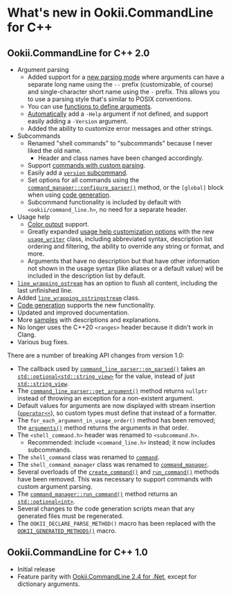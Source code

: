 # What's new in Ookii.CommandLine for C++

## Ookii.CommandLine for C++ 2.0

- Argument parsing
  - Added support for a [new parsing mode](Arguments.md#longshort-mode) where arguments can have a
    separate long name using the `--` prefix (customizable, of course) and single-character short
    name using the `-` prefix. This allows you to use a parsing style that's similar to POSIX
    conventions.
  - You can use [functions to define arguments](DefiningArguments.md#action-arguments).
  - [Automatically](DefiningArguments.md#automatic-arguments) add a `-Help` argument if not defined,
    and support easily adding a `-Version` argument.
  - Added the ability to customize error messages and other strings.
- Subcommands
  - Renamed "shell commands" to "subcommands" because I never liked the old name.
    - Header and class names have been changed accordingly.
  - Support [commands with custom parsing](Subcommands.md#custom-parsing).
  - Easily add a [`version` subcommand](Subcommands.md#automatic-commands).
  - Set options for all commands using the [`command_manager::configure_parser()`][] method, or the
    `[global]` block when using [code generation](Scripts.md).
  - Subcommand functionality is included by default with `<ookii/command_line.h>`, no need for a
    separate header.
- Usage help
  - [Color output](UsageHelp.md#color-output) support.
  - Greatly expanded [usage help customization options](UsageHelp.md#customizing-the-usage-help)
    with the new [`usage_writer`][] class, including abbreviated syntax, description
    list ordering and filtering, the ability to override any string or format, and more.
  - Arguments that have no description but that have other information not shown in the usage syntax
    (like aliases or a default value) will be included in the description list by default.
- [`line_wrapping_ostream`][] has an option to flush all content, including the last unfinished line.
- Added [`line_wrapping_ostringstream`][] class.
- [Code generation](Scripts.md) supports the new functionality.
- Updated and improved documentation.
- More [samples](../samples) with descriptions and explanations.
- No longer uses the C++20 `<ranges>` header because it didn't work in Clang.
- Various bug fixes.

There are a number of breaking API changes from version 1.0:

- The callback used by [`command_line_parser::on_parsed()`][] takes an [`std::optional<std::string_view>`][]
  for the value, instead of just [`std::string_view`][].
- The [`command_line_parser::get_argument()`][command_line_parser::get_argument()_0] method returns `nullptr` instead of throwing an
  exception for a non-existent argument.
- Default values for arguments are now displayed with stream insertion ([`operator<<`][]), so custom
  types must define that instead of a formatter.
- The `for_each_argument_in_usage_order()` method has been removed; the [`arguments()`][] method returns
  the arguments in that order.
- The `<shell_command.h>` header was renamed to `<subcommand.h>`.
  - Recommended: include `<command_line.h>` instead; it now includes subcommands.
- The `shell_command` class was renamed to [`command`][].
- The `shell_command_manager` class was renamed to [`command_manager`][].
- Several overloads of the [`create_command()`][create_command()_0] and [`run_command()`][run_command()_2] methods have been removed. This
  was necessary to support commands with custom argument parsing.
- The [`command_manager::run_command()`][command_manager::run_command()_1] method returns an [`std::optional<int>`][].
- Several changes to the code generation scripts mean that any generated files must be regenerated.
- The `OOKII_DECLARE_PARSE_METHOD()` macro has been replaced with the [`OOKII_GENERATED_METHODS()`][]
  macro.

## Ookii.CommandLine for C++ 1.0

- Initial release
- Feature parity with [Ookii.CommandLine 2.4 for .Net](https://github.com/SvenGroot/Ookii.CommandLine),
  except for dictionary arguments.

[`arguments()`]: https://www.ookii.org/docs/commandline-cpp-2.0/classookii_1_1basic__command__line__parser.html#ab29d6b51c259b4c868f52501614c76ad
[`command_line_parser::on_parsed()`]: https://www.ookii.org/docs/commandline-cpp-2.0/classookii_1_1basic__command__line__parser.html#a57537539ada20410b66a2c61d9325db3
[`command_manager::configure_parser()`]: https://www.ookii.org/docs/commandline-cpp-2.0/classookii_1_1basic__command__manager.html#a1a68ed8729ad0dfa2300a2a74691a0c6
[`command_manager`]: https://www.ookii.org/docs/commandline-cpp-2.0/classookii_1_1basic__command__manager.html
[`command`]: https://www.ookii.org/docs/commandline-cpp-2.0/classookii_1_1basic__command.html
[`line_wrapping_ostream`]: https://www.ookii.org/docs/commandline-cpp-2.0/classookii_1_1basic__line__wrapping__ostream.html
[`line_wrapping_ostringstream`]: https://www.ookii.org/docs/commandline-cpp-2.0/classookii_1_1basic__line__wrapping__ostringstream.html
[`OOKII_GENERATED_METHODS()`]: https://www.ookii.org/docs/commandline-cpp-2.0/command__line__generated_8h.html#a53b626c1994f1addfd297da8072c76f4
[`operator<<`]: https://en.cppreference.com/w/cpp/io/basic_ostream/operator_ltlt2
[`std::optional<int>`]: https://en.cppreference.com/w/cpp/utility/optional
[`std::optional<std::string_view>`]: https://en.cppreference.com/w/cpp/utility/optional
[`std::string_view`]: https://en.cppreference.com/w/cpp/string/basic_string_view
[`usage_writer`]: https://www.ookii.org/docs/commandline-cpp-2.0/classookii_1_1basic__usage__writer.html
[command_line_parser::get_argument()_0]: https://www.ookii.org/docs/commandline-cpp-2.0/classookii_1_1basic__command__line__parser.html#a7ef5df2ce78ecb6f64d0b7ee21f48412
[command_manager::run_command()_1]: https://www.ookii.org/docs/commandline-cpp-2.0/classookii_1_1basic__command__manager.html#a4deb89f49a7ce6d03ed41cdbf8769d58
[create_command()_0]: https://www.ookii.org/docs/commandline-cpp-2.0/classookii_1_1basic__command__manager.html#ac15dc514b638e514036256a42aa0a353
[run_command()_2]: https://www.ookii.org/docs/commandline-cpp-2.0/classookii_1_1basic__command__manager.html#a4deb89f49a7ce6d03ed41cdbf8769d58
